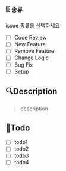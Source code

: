 
### 🗄️ 종류

issue 종류를 선택하세요

- [ ] Code Review
- [ ] New Feature
- [ ] Remove Feature
- [ ] Change Logic
- [ ] Bug Fix
- [ ] Setup
## 🔍Description

> description

## 📝Todo

- [ ] todo1
- [ ] todo2
- [ ] todo3
- [ ] todo4